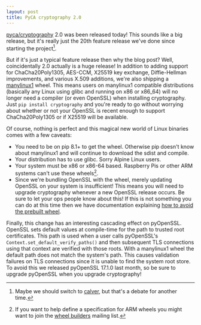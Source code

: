 ```yaml
---
layout: post
title: PyCA cryptography 2.0
---
```


[pyca/cryptography](https://github.com/pyca/cryptography) 2.0 was been released today! This sounds like a big release, but it's really just the 20th feature release we've done since starting the project[^1].

But if it's just a typical feature release then why the blog post? Well, coincidentally 2.0 actually is a huge release! In addition to adding support for ChaCha20Poly1305, AES-CCM, X25519 key exchange, Diffie-Hellman improvements, and various X.509 additions, we're also shipping a [manylinux1](https://www.python.org/dev/peps/pep-0513/) wheel. This means users on manylinux1 compatible distributions (basically any Linux using glibc and running on x86 or x86\_64) will no longer need a compiler (or even OpenSSL) when installing cryptography. Just `pip install cryptography` and you're ready to go without worrying about whether or not your OpenSSL is recent enough to support ChaCha20Poly1305 or if X25519 will be available.

Of course, nothing is perfect and this magical new world of Linux binaries comes with a few caveats:

* You need to be on pip 8.1+ to get the wheel. Otherwise pip doesn't know about manylinux1 and will continue to download the sdist and compile.
* Your distribution has to use glibc. Sorry Alpine Linux users.
* Your system must be x86 or x86-64 based. Raspberry Pis or other ARM systems can't use these wheels[^2].
* Since we're bundling OpenSSL with the wheel, merely updating OpenSSL on your system is insufficient! This means you will need to upgrade cryptography whenever a new OpenSSL release occurs. Be sure to let your ops people know about this! If this is not something you can do at this time then we have documentation explaining [how to avoid the prebuilt wheel](https://cryptography.io/en/latest/installation/#building).

Finally, this change has an interesting cascading effect on pyOpenSSL. OpenSSL sets default values at compile-time for the path to trusted root certificates. This path is used when a user calls pyOpenSSL's `Context.set_default_verify_paths()` and then subsequent TLS connections using that context are verified with those roots. With a manylinux1 wheel the default path does not match the system's path. This causes validation failures on TLS connections since it is unable to find the system root store. To avoid this we released pyOpenSSL 17.1.0 last month, so be sure to upgrade pyOpenSSL when you upgrade cryptography!

[^1]: Maybe we should switch to [calver](http://calver.org), but that's a debate for another time.
[^2]: If you want to help define a specification for ARM wheels you might want to join the [wheel builders](https://mail.python.org/mailman/listinfo/wheel-builders) mailing list.
